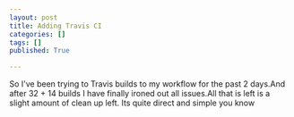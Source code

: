 ```yaml
---
layout: post
title: Adding Travis CI
categories: []
tags: []
published: True

---
```


So I've been trying to Travis builds to my workflow for the past 2 days.And after 32 + 14 builds I have finally ironed out all issues.All that is left is a slight amount of clean up left.
Its quite direct and simple you know
